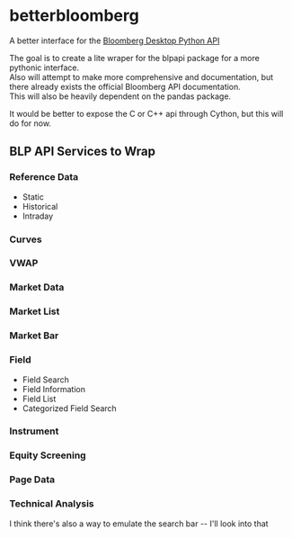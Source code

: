 # betterbloomberg

A better interface for the [Bloomberg Desktop Python API](https://www.bloomberg.com/professional/support/api-library/)  

The goal is to create a lite wraper for the blpapi package for a more pythonic interface.  
Also will attempt to make more comprehensive and documentation, but there already exists the official Bloomberg API documentation.  
This will also be heavily dependent on the pandas package.  

It would be better to expose the C or C++ api through Cython, but this will do for now.  

## BLP API Services to Wrap  

### Reference Data  
* Static  
* Historical  
* Intraday  


### Curves  


### VWAP  

### Market Data  

### Market List

### Market Bar  


### Field  
* Field Search  
* Field Information  
* Field List  
* Categorized Field Search  

### Instrument  

### Equity Screening  

### Page Data  

### Technical Analysis  



I think there's also a way to emulate the search bar -- I'll look into that

